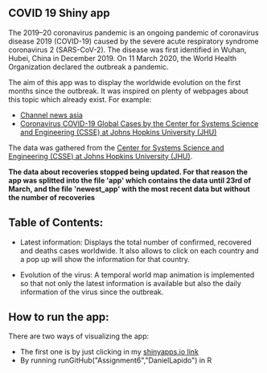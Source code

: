 ## COVID 19 Shiny app 

The 2019–20 coronavirus pandemic is an ongoing pandemic of coronavirus disease 2019 (COVID-19) caused by the severe acute respiratory syndrome coronavirus 2 (SARS-CoV-2). The disease was first identified in Wuhan, Hubei, China in December 2019. On 11 March 2020, the World Health Organization declared the outbreak a pandemic.

The aim of this app was to display the worldwide evolution on the first months since the outbreak.
It was inspired on plenty of webpages about this topic which already exist. For example:

-  [Channel news asia](https://infographics.channelnewsasia.com/wuhan/gmap.html)
-  [Coronavirus COVID-19 Global Cases by the Center for Systems Science and Engineering (CSSE) at Johns Hopkins University (JHU)](https://www.arcgis.com/apps/opsdashboard/index.html#/bda7594740fd40299423467b48e9ecf6)

The data was gathered from the [Center for Systems Science and Engineering (CSSE) at Johns Hopkins University (JHU)](https://systems.jhu.edu/research/public-health/ncov/). 

**The data about recoveries stopped being updated. For that reason the app was splitted into the file 'app' which contains the data until 23rd of March, and the file 'newest_app' with the most recent data but without the number of recoveries**

## Table of Contents:

- Latest information: Displays the total number of confirmed, recovered and deaths cases worldwide. It also allows to click on each country and a pop up will show the information for that country.

- Evolution of the virus: A temporal world map animation is implemented so that not only the latest information is available but also the daily information of the virus since the outbreak.


## How to run the app:

There are two ways of visualizing the app:

- The first one is by just clicking in my [shinyapps.io  link](https://daniellapidomartinez.shinyapps.io/Assignment6/)
- By running runGitHub("Assignment6","DanielLapido") in R
